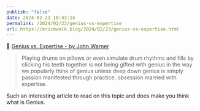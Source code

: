```yaml
---
publish: "false"
date: 2024-02-23 18:43:14
permalink: /2024/02/23/genius-vs-expertise
url: https://ericmwalk.blog/2024/02/23/genius-vs-expertise.html
---
```


🔗 [Genius vs. Expertise - by John Warner](https://biblioracle.substack.com/p/genius-vs-expertise)

> Playing drums on pillows or even simulate drum rhythms and fills by clicking his teeth together is not being gifted with genius in the way we popularly think of genius unless deep down genius is simply passion manifested through practice, obsession married with expertise.

Such an interesting article to read on this topic and does make you think what is Genius.